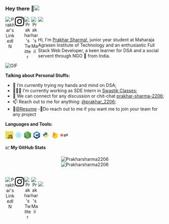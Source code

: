 <!--### Hi there 👋-->

<!--
**Prakharsharma2206/Prakharsharma2206** is a ✨ _special_ ✨ repository because its `README.md` (this file) appears on your GitHub profile.

Here are some ideas to get you started:

- 🔭 I’m currently working on ...
- 🌱 I’m currently learning ...
- 👯 I’m looking to collaborate on ...
- 🤔 I’m looking for help with ...
- 💬 Ask me about ...
- 📫 How to reach me: ...
- 😄 Pronouns: ...
- ⚡ Fun fact: ...
-->
### Hey there 👋<img src="https://media.giphy.com/media/hvRJCLFzcasrR4ia7z/giphy.gif" width="40px">

<a align="center" href="https://www.linkedin.com/in/prakhar-sharma-2206/">
  <img align="left" alt="Prakhar's LinkedIN" width="30px" src="https://raw.githubusercontent.com/peterthehan/peterthehan/master/assets/linkedin.svg" />
</a>

<a align="center" href="https://www.instagram.com/prakhar_2206/">
  <img align="left" alt="Prakhar's Instagram" width="30px" src="https://raw.githubusercontent.com/zenPidgin/instagram_svg/8330bc7954493d18badc36dd73b4958130edb0a0/instagram.svg" />
</a>

<a align="center" href="https://twitter.com/prakhar05471119">
  <img align="left" alt="Prakhar's Twitter" width="22px" src="https://iconhelper.cn/svg/brands/twitter.svg" />
</a>

<a align="center" href="mailto: prakharsharma22@gmail.com">
  <img align="left" alt="Prakhar's Mail" width="22px" src="https://iconhelper.cn/svg/brands/gmail.svg" />
</a>

![](https://visitor-badge.glitch.me/badge?page_id=Prakharsharma2206.Prakharsharma2206)

<br />

Hi, I'm [Prakhar Sharma!](https://prakharsharma2206.github.io/Resume), junior year student at Maharaja Agrasen Institute of Technology and an enthusiastic Full Stack Web Developer, a keen learner for DSA and a social servent through NGO 🚀 from India.

  <img alt="GIF" src="https://github.com/Prakharsharma2206/Prakharsharma2206/tree/main/assets/Code.gif" width="500" height="320" />
  
**Talking about Personal Stuffs:**

- 🌱 I’m currently trying my hands and mind on DSA;
- 👨🏽‍💻 I’m currently working as SDE Intern in [Swastik Classes](https://www.swastikclasses.com);
- 💬 We can connect for any discussion or chit-chat [prakhar-sharma-2206](https://www.linkedin.com/in/prakhar-sharma-2206/);
- 📫 Reach out to me for anything: [@prakhar_2206](https://www.instagram.com/prakhar_2206/);
- 📝[@Resume](https://prakharsharma2206.github.io/Resume/assets/Download/Resume_Download_Prakhar_Sharma.pdf)
-🔗Do reach out to me if you want me to join your team for any project

**Languages and Tools:**  

<code><img height="25" src="https://raw.githubusercontent.com/github/explore/80688e429a7d4ef2fca1e82350fe8e3517d3494d/topics/javascript/javascript.png"></code>
<code><img height="25" src="https://raw.githubusercontent.com/github/explore/80688e429a7d4ef2fca1e82350fe8e3517d3494d/topics/react/react.png"></code>
<code><img height="25" src="https://raw.githubusercontent.com/github/explore/80688e429a7d4ef2fca1e82350fe8e3517d3494d/topics/nodejs/nodejs.png"></code>
<code><img height="25" src="https://raw.githubusercontent.com/github/explore/80688e429a7d4ef2fca1e82350fe8e3517d3494d/topics/cpp/cpp.png"></code>
<code><img height="25" src="https://raw.githubusercontent.com/github/explore/80688e429a7d4ef2fca1e82350fe8e3517d3494d/topics/python/python.png"></code>
<code><img height="25" src="https://raw.githubusercontent.com/github/explore/80688e429a7d4ef2fca1e82350fe8e3517d3494d/topics/firebase/firebase.png"></code>
<code><img height="25" src="https://raw.githubusercontent.com/github/explore/80688e429a7d4ef2fca1e82350fe8e3517d3494d/topics/git/git.png"></code>


**📈 My GitHub Stats**


<p align="center"> <img src="https://github-readme-stats.vercel.app/api?username=Prakharsharma2206&show_icons=true&theme=gotham" alt="Prakharsharma2206" />  <br><img src="https://github-readme-stats.vercel.app/api/top-langs/?username=Prakharsharma2206&layout=compact&show_icons=true&theme=gotham" alt="Prakharsharma2206" /></p>
<br>

<a align="center" href="https://www.linkedin.com/in/prakhar-sharma-2206/">
  <img align="left" alt="Prakhar's LinkedIN" width="30px" src="https://raw.githubusercontent.com/peterthehan/peterthehan/master/assets/linkedin.svg" />
</a>

<a align="center" href="https://www.instagram.com/prakhar_2206/">
  <img align="left" alt="Prakhar's Instagram" width="30px" src="https://raw.githubusercontent.com/zenPidgin/instagram_svg/8330bc7954493d18badc36dd73b4958130edb0a0/instagram.svg" />
</a>

<a align="center" href="https://twitter.com/prakhar05471119">
  <img align="left" alt="Prakhar's Twitter" width="22px" src="https://iconhelper.cn/svg/brands/twitter.svg" />
</a>

<a align="center" href="mailto: prakharsharma22@gmail.com">
  <img align="left" alt="Prakhar's Mail" width="22px" src="https://iconhelper.cn/svg/brands/gmail.svg" />
</a>

![](https://visitor-badge.glitch.me/badge?page_id=Prakharsharma2206.Prakharsharma2206)


